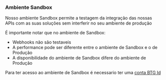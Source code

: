 ### Ambiente Sandbox

Nosso ambiente Sandbox permite a testagem da integração das nossas APIs com as suas soluções sem interferir no seu ambiente de produção

É importante notar que no ambiente de Sandbox:
- Webhooks não são testaveis
- A performance pode ser diferente entre o ambiente de Sandbox e o de Produção
- A disponibilidade do ambiente de Sandbox difere do ambiente de Produção

Para ter acesso ao ambiente de Sandbox é necessario ter uma [conta BTG Id](www.google.com)
